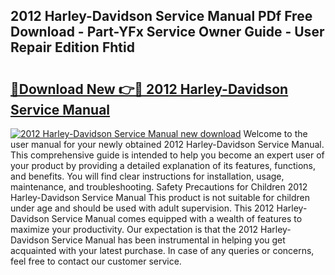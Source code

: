 ## 2012 Harley-Davidson Service Manual PDf Free Download - Part-YFx Service Owner Guide - User Repair Edition Fhtid

# <h2><a href="http://bc42220.oget.top/?id=2012+Harley-Davidson+Service+Manual">🔗Download New 👉🔴 2012 Harley-Davidson Service Manual</a></h2>

[![2012 Harley-Davidson Service Manual new download](https://i.imgur.com/5g1atiW.png)](http://bc42220.oget.top/?id=2012+Harley-Davidson+Service+Manual)
Welcome to the user manual for your newly obtained 2012 Harley-Davidson Service Manual. This comprehensive guide is intended to help you become an expert user of your product by providing a detailed explanation of its features, functions, and benefits. You will find clear instructions for installation, usage, maintenance, and troubleshooting. Safety Precautions for Children 2012 Harley-Davidson Service Manual This product is not suitable for children under age and should be used with adult supervision. This 2012 Harley-Davidson Service Manual comes equipped with a wealth of features to maximize your productivity. Our expectation is that the 2012 Harley-Davidson Service Manual has been instrumental in helping you get acquainted with your latest purchase. In case of any queries or concerns, feel free to contact our customer service.
